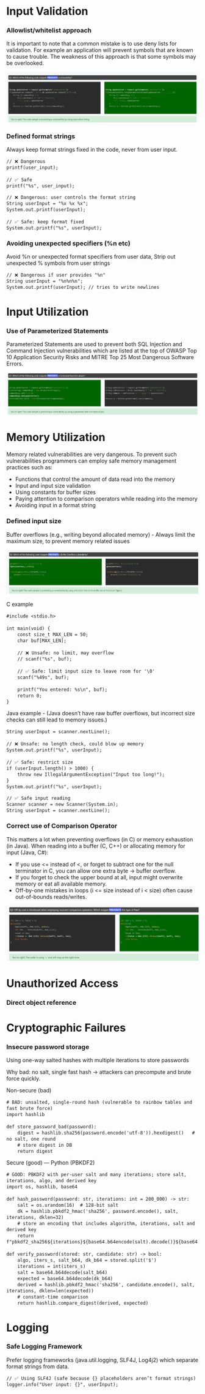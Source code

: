 
# Input Validation

### Allowlist/whitelist approach

It is important to note that a common mistake is to use deny lists for validation. For example an application will prevent symbols that are known to cause trouble. The weakness of this approach is that some symbols may be overlooked.

![alt text](image.png)


### Defined format strings

Always keep format strings fixed in the code, never from user input.

```
// ❌ Dangerous
printf(user_input);

// ✅ Safe
printf("%s", user_input);
```
```
// ❌ Dangerous: user controls the format string
String userInput = "%x %x %x";  
System.out.printf(userInput);

// ✅ Safe: keep format fixed
System.out.printf("%s", userInput);
```

### Avoiding unexpected specifiers (%n etc)

Avoid %n or unexpected format specifiers from user data, Strip out unexpected % symbols from user strings
```
// ❌ Dangerous if user provides "%n"
String userInput = "%n%n%n";
System.out.printf(userInput); // tries to write newlines 
```


# Input Utilization

### Use of Parameterized Statements

Parameterized Statements are used to prevent both SQL Injection and Command Injection vulnerabilities which are listed at the top of OWASP Top 10 Application Security Risks and MITRE Top 25 Most Dangerous Software Errors.

![alt text](image-1.png)

# Memory Utilization

Memory related vulnerabilities are very dangerous. To prevent such vulnerabilities programmers can employ safe memory management practices such as:

- Functions that control the amount of data read into the memory
- Input and input size validation
- Using constants for buffer sizes
- Paying attention to comparison operators while reading into the memory
- Avoiding input in a format string

### Defined input size

Buffer overflows (e.g., writing beyond allocated memory) - Always limit the maximum size, to prevent memory related issues

![alt text](image-2.png)

C example
```
#include <stdio.h>

int main(void) {
    const size_t MAX_LEN = 50;
    char buf[MAX_LEN];

    // ❌ Unsafe: no limit, may overflow
    // scanf("%s", buf);

    // ✅ Safe: limit input size to leave room for '\0'
    scanf("%49s", buf);  

    printf("You entered: %s\n", buf);
    return 0;
}

```
Java example - (Java doesn’t have raw buffer overflows, but incorrect size checks can still lead to memory issues.)
```
String userInput = scanner.nextLine();

// ❌ Unsafe: no length check, could blow up memory
System.out.printf("%s", userInput);

// ✅ Safe: restrict size
if (userInput.length() > 1000) {
    throw new IllegalArgumentException("Input too long!");
}
System.out.printf("%s", userInput);
```
```
// ✅ Safe input reading
Scanner scanner = new Scanner(System.in);
String userInput = scanner.nextLine();
```

### Correct use of Comparison Operator

This matters a lot when preventing overflows (in C) or memory exhaustion (in Java).
When reading into a buffer (C, C++) or allocating memory for input (Java, C#):

- If you use <= instead of <, or forget to subtract one for the null terminator in C, you can allow one extra byte → buffer overflow.
- If you forget to check the upper bound at all, input might overwrite memory or eat all available memory.
- Off-by-one mistakes in loops (i <= size instead of i < size) often cause out-of-bounds reads/writes.

![alt text](image-3.png)

# Unauthorized Access

### Direct object reference

# Cryptographic Failures

### Insecure password storage

Using one-way salted hashes with multiple iterations to store passwords

Why bad: no salt, single fast hash → attackers can precompute and brute force quickly.

Non-secure (bad)
```
# BAD: unsalted, single-round hash (vulnerable to rainbow tables and fast brute force)
import hashlib

def store_password_bad(password):
    digest = hashlib.sha256(password.encode('utf-8')).hexdigest()   # no salt, one round
    # store digest in DB
    return digest
```

Secure (good) — Python (PBKDF2)
```
# GOOD: PBKDF2 with per-user salt and many iterations; store salt, iterations, algo, and derived key
import os, hashlib, base64

def hash_password(password: str, iterations: int = 200_000) -> str:
    salt = os.urandom(16)  # 128-bit salt
    dk = hashlib.pbkdf2_hmac('sha256', password.encode(), salt, iterations, dklen=32)
    # store an encoding that includes algorithm, iterations, salt and derived key
    return f"pbkdf2_sha256${iterations}${base64.b64encode(salt).decode()}${base64.b64encode(dk).decode()}"

def verify_password(stored: str, candidate: str) -> bool:
    algo, iters_s, salt_b64, dk_b64 = stored.split('$')
    iterations = int(iters_s)
    salt = base64.b64decode(salt_b64)
    expected = base64.b64decode(dk_b64)
    derived = hashlib.pbkdf2_hmac('sha256', candidate.encode(), salt, iterations, dklen=len(expected))
    # constant-time comparison
    return hashlib.compare_digest(derived, expected)
```

# Logging

### Safe Logging Framework

Prefer logging frameworks (java.util.logging, SLF4J, Log4j2) which separate format strings from data.

```
// ✅ Using SLF4J (safe because {} placeholders aren’t format strings)
logger.info("User input: {}", userInput);
```
